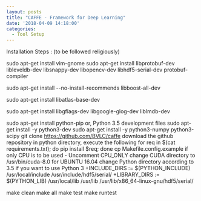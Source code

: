 ```yaml
---
layout: posts
title: "CAFFE - Framework for Deep Learning"
date: '2018-04-09 14:18:00'
categories:
  - Tool Setup
---
```



Installation Steps :
(to be followed religiously) 

sudo apt-get install vim-gnome
sudo apt-get install libprotobuf-dev libleveldb-dev libsnappy-dev libopencv-dev libhdf5-serial-dev protobuf-compiler

sudo apt-get install --no-install-recommends libboost-all-dev

sudo apt-get install libatlas-base-dev 

sudo apt-get install libgflags-dev libgoogle-glog-dev liblmdb-dev

sudo apt-get install python-pip
or, Python 3.5 development files
sudo apt-get install -y python3-dev
sudo apt-get install -y python3-numpy python3-scipy
git clone https://github.com/BVLC/caffe
download the github repository
in python directory, execute the following
for req in $(cat requirements.txt); do pip install $req; done
cp Makefile.config.example
if only CPU is to be used - Uncomment CPU_ONLY 
change CUDA directory to /usr/bin/cuda-8.0 for UBUNTU 16.04
change Python directory according to 3.5 if you want to use Python 3
+INCLUDE_DIRS := $(PYTHON_INCLUDE) /usr/local/include /usr/include/hdf5/serial/
+LIBRARY_DIRS := $(PYTHON_LIB) /usr/local/lib /usr/lib /usr/lib/x86_64-linux-gnu/hdf5/serial/

make clean
make all
make test
make runtest

